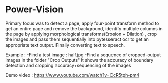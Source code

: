 # Power-Vision

Primary focus was to detect a page, apply four-point transform method to get an entire page and remove the background, identify multiple columns in the page by applying morphological transforms(Erosion + Dilation) , crop the images and pass them sequentially into pytesseract ocr to get an appropriate text output. Finally converting text to speech.

Example :
-Find a test image : half.jpg
-Find a sequence of cropped-output images in the folder "Crop Outputs"
It shows the accuracy of boundary detection and cropping accuracy+sequencing of the images

Demo video : https://www.youtube.com/watch?v=CcR5tph-pm4